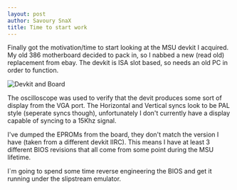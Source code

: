 ```yaml
---
layout: post
author: Savoury SnaX
title: Time to start work
---
```


Finally got the motivation/time to start looking at the MSU devkit I acquired. My old 386 motherboard decided to pack in, so I nabbed a new (read old) replacement from ebay. The devkit is ISA slot based, so needs an old PC in order to function.

![Devkit and Board](/MSU/images/Board_And_Devkit.jpg)

The oscilloscope was used to verify that the devit produces some sort of display from the VGA port. The Horizontal and Vertical syncs look to be PAL style (seperate syncs though), unfortunately I don't currently have a display capable of syncing to a 15Khz signal.

I've dumped the EPROMs from the board, they don't match the version I have (taken from a different devkit IIRC). This means I have at least 3 different BIOS revisions that all come from some point during the MSU lifetime. 

I`m going to spend some time reverse engineering the BIOS and get it running under the slipstream emulator.
